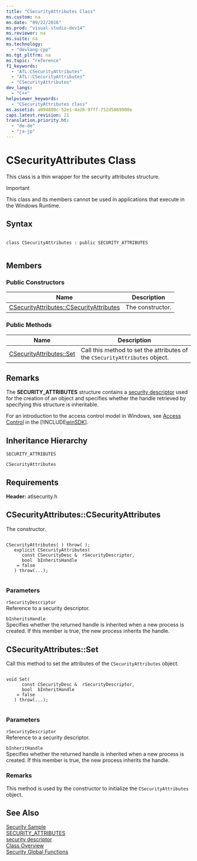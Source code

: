 ```yaml
---
title: "CSecurityAttributes Class"
ms.custom: na
ms.date: "09/22/2016"
ms.prod: "visual-studio-dev14"
ms.reviewer: na
ms.suite: na
ms.technology: 
  - "devlang-cpp"
ms.tgt_pltfrm: na
ms.topic: "reference"
f1_keywords: 
  - "ATL.CSecurityAttributes"
  - "ATL::CSecurityAttributes"
  - "CSecurityAttributes"
dev_langs: 
  - "C++"
helpviewer_keywords: 
  - "CSecurityAttributes class"
ms.assetid: a094880c-52e1-4a28-97ff-752d5869908e
caps.latest.revision: 21
translation.priority.ht: 
  - "de-de"
  - "ja-jp"
---
```

# CSecurityAttributes Class
This class is a thin wrapper for the security attributes structure.  
  
> [!IMPORTANT]
>  This class and its members cannot be used in applications that execute in the Windows Runtime.  
  
## Syntax  
  
```  
  
class CSecurityAttributes : public SECURITY_ATTRIBUTES  
  
```  
  
## Members  
  
### Public Constructors  
  
|Name|Description|  
|----------|-----------------|  
|[CSecurityAttributes::CSecurityAttributes](../vs140/csecurityattributes--csecurityattributes.md)|The constructor.|  
  
### Public Methods  
  
|Name|Description|  
|----------|-----------------|  
|[CSecurityAttributes::Set](../vs140/csecurityattributes--set.md)|Call this method to set the attributes of the `CSecurityAttributes` object.|  
  
## Remarks  
 The **SECURITY_ATTRIBUTES** structure contains a [security descriptor](http://msdn.microsoft.com/library/windows/desktop/aa379561) used for the creation of an object and specifies whether the handle retrieved by specifying this structure is inheritable.  
  
 For an introduction to the access control model in Windows, see [Access Control](http://msdn.microsoft.com/library/windows/desktop/aa374860) in the [!INCLUDE[winSDK](../vs140/includes/winsdk_md.md)].  
  
## Inheritance Hierarchy  
 `SECURITY_ATTRIBUTES`  
  
 `CSecurityAttributes`  
  
## Requirements  
 **Header:** atlsecurity.h  
  
##  <a name="csecurityattributes__csecurityattributes"></a>  CSecurityAttributes::CSecurityAttributes  
 The constructor.  
  
```  
  
CSecurityAttributes( ) throw( );   
   explicit CSecurityAttributes(  
      const CSecurityDesc &  rSecurityDescriptor,  
      bool  bInheritsHandle  
    = false  
   ) throw(...);  
  
```  
  
### Parameters  
 `rSecurityDescriptor`  
 Reference to a security descriptor.  
  
 `bInheritsHandle`  
 Specifies whether the returned handle is inherited when a new process is created. If this member is true, the new process inherits the handle.  
  
##  <a name="csecurityattributes__set"></a>  CSecurityAttributes::Set  
 Call this method to set the attributes of the `CSecurityAttributes` object.  
  
```  
  
void Set(  
      const CSecurityDesc &  rSecurityDescriptor,  
      bool  bInheritHandle  
    = false  
   ) throw(...);  
  
```  
  
### Parameters  
 `rSecurityDescriptor`  
 Reference to a security descriptor.  
  
 `bInheritHandle`  
 Specifies whether the returned handle is inherited when a new process is created. If this member is true, the new process inherits the handle.  
  
### Remarks  
 This method is used by the constructor to initialize the `CSecurityAttributes` object.  
  
## See Also  
 [Security Sample](../vs140/visual-c---samples.md)   
 [SECURITY_ATTRIBUTES](http://msdn.microsoft.com/library/windows/desktop/aa379560)   
 [security descriptor](http://msdn.microsoft.com/library/windows/desktop/aa379561)   
 [Class Overview](../vs140/atl-class-overview.md)   
 [Security Global Functions](../vs140/security-global-functions.md)